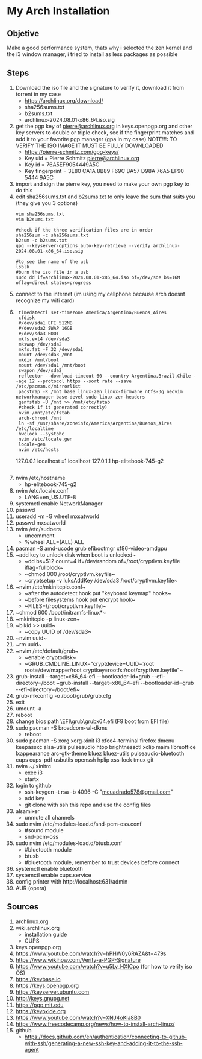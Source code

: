 # My Arch Installation
## Objetive
Make a good performance system, thats why i selected the zen kernel and the i3 window manager, i tried to install as less packages as possible
## Steps
1. Download the iso file and the signature to verify it, download it from torrent in my case
    + https://archlinux.org/download/
    + sha256sums.txt
    + b2sums.txt
    + archlinux-2024.08.01-x86_64.iso.sig
2. get the pgp key of pierre@archlinux.org in keys.openpgp.org and other key servers to double or triple check, see if the fingerprint matches and add it to your favorite pgp manager (gpa in my case)
NOTE!!!: TO VERIFY THE ISO IMAGE IT MUST BE FULLY DOWNLOADED
    + https://pierre-schmitz.com/gpg-keys/
    + Key uid         = Pierre Schmitz <pierre@archlinux.org>
    + Key id          = 76A5EF9054449A5C
    + Key fingerprint = 3E80 CA1A 8B89 F69C BA57  D98A 76A5 EF90 5444 9A5C
3. import and sign the pierre key, you need to make your own pgp key to do this
4. edit sha256sums.txt and b2sums.txt to only leave the sum that suits you (they give you 3 options)
    ```
    vim sha256sums.txt
    vim b2sums.txt
    
    #check if the three verification files are in order
    sha256sum -c sha256sums.txt
    b2sum -c b2sums.txt
    gpg --keyserver-options auto-key-retrieve --verify archlinux-2024.08.01-x86_64.iso.sig
    
    #to see the name of the usb
    lsblk
    #burn the iso file in a usb
    sudo dd if=archlinux-2024.08.01-x86_64.iso of=/dev/sde bs=16M oflag=direct status=progress
    ```
7. connect to the internet (im using my cellphone because arch doesnt recognize my wifi card)
8. ```
    timedatectl set-timezone America/Argentina/Buenos_Aires
    cfdisk
    #/dev/sda1 EFI 512MB
    #/dev/sda2 SWAP 16GB
    #/dev/sda3 ROOT
    mkfs.ext4 /dev/sda3 
    mkswap /dev/sda2
    mkfs.fat -F 32 /dev/sda1
    mount /dev/sda3 /mnt 
    mkdir /mnt/boot
    mount /dev/sda1 /mnt/boot 
    swapon /dev/sda2
    reflector --download-timeout 60 --country Argentina,Brazil,Chile --age 12 --protocol https --sort rate --save /etc/pacman.d/mirrorlist
    pacstrap -K /mnt base linux-zen linux-firmware ntfs-3g neovim networkmanager base-devel sudo linux-zen-headers
    genfstab -U /mnt >> /mnt/etc/fstab 
    #check if it generated correctly)
    nvim /mnt/etc/fstab 
    arch-chroot /mnt
    ln -sf /usr/share/zoneinfo/America/Argentina/Buenos_Aires /etc/localtime
    hwclock --systohc
    nvim /etc/locale.gen
    locale-gen 
    nvim /etc/hosts
    ```
    127.0.0.1        localhost
    ::1              localhost
    127.0.1.1        hp-elitebook-745-g2
    ```
    
    ```
29. nvim /etc/hostname 
    + hp-elitebook-745-g2
30. nvim /etc/locale.conf  
    + LANG=en_US.UTF-8
31. systemctl enable NetworkManager
32. passwd
33. useradd -m -G wheel mxsatworld
34. passwd mxsatworld
35. nvim /etc/sudoers 
    + uncomment
    + %wheel ALL=(ALL) ALL
36. pacman -S amd-ucode grub efibootmgr xf86-video-amdgpu
37. ~add key to unlock disk when boot is unlocked~
    + ~dd bs=512 count=4 if=/dev/random of=/root/cryptlvm.keyfile iflag=fullblock~
    + ~chmod 000 /root/cryptlvm.keyfile~
    + ~cryptsetup -v luksAddKey /dev/sda3 /root/cryptlvm.keyfile~
38. ~nvim /etc/mkinitcpio.conf~
    + ~after the autodetect hook put "keyboard keymap" hooks~
    + ~before filesystems hook put encrypt hook~
    + ~FILES=(/root/cryptlvm.keyfile)~
39. ~chmod 600 /boot/initramfs-linux*~
40. ~mkinitcpio -p linux-zen~
41. ~blkid >> uuid~
    + ~copy UUID of /dev/sda3~
42. ~nvim uuid~
43. ~rm uuid~
44. ~nvim /etc/default/grub~
    + ~enable cryptodisk~
    + ~GRUB_CMDLINE_LINUX="cryptdevice=UUID=<copypasted uuid>:root root=/dev/mapper/root cryptkey=rootfs:/root/cryptlvm.keyfile"~
45. grub-install --target=x86_64-efi --bootloader-id=grub --efi-directory=/boot ~grub-install --target=x86_64-efi --bootloader-id=grub --efi-directory=/boot/efi~
46. grub-mkconfig -o /boot/grub/grub.cfg 
47. exit
48. umount -a
49. reboot   
50. change bios path \EFI\grub\grubx64.efi (F9 boot from EFI file)
51. sudo pacman -S broadcom-wl-dkms
    + reboot 
52. sudo pacman -S xorg xorg-xinit i3 xfce4-terminal firefox dmenu keepassxc alsa-utils pulseaudio htop brightnessctl xclip maim libreoffice lxappearance arc-gtk-theme bluez bluez-utils pulseaudio-bluetooth cups cups-pdf usbutils openssh hplip xss-lock tmux git
53. nvim ~/.xinitrc
    + exec i3
    + startx
54. login to github
    + ssh-keygen -t rsa -b 4096 -C "mcuadrado578@gmail.com"
    + add key
    + git clone with ssh this repo and use the config files
53. alsamixer
    + unmute all channels    
54. sudo nvim /etc/modules-load.d/snd-pcm-oss.conf
    + #sound module
    + snd-pcm-oss
55. sudo nvim /etc/modules-load.d/btusb.conf
    + #bluetooth module
    + btusb
    + #bluetooth module, remember to trust devices before connect 
57. systemctl enable bluetooth
58. systemctl enable cups.service
59. config printer with http://localhost:631/admin 
61. AUR (opera)
## Sources
1. archlinux.org
2. wiki.archlinux.org
    + installation guide
    + CUPS
3. keys.openpgp.org
4. https://www.youtube.com/watch?v=hPHW0y6RAZA&t=479s
5. https://www.wikihow.com/Verify-a-PGP-Signature
6. https://www.youtube.com/watch?v=u5Lv_HXICpo (for how to verify iso OS)
7. https://keybase.io
8. https://keys.openpgp.org
9. https://keyserver.ubuntu.com
10. http://keys.gnupg.net
11. https://pgp.mit.edu
12. https://keyoxide.org
13. https://www.youtube.com/watch?v=XNJ4oKla8B0 
14. https://www.freecodecamp.org/news/how-to-install-arch-linux/
15. github
    + https://docs.github.com/en/authentication/connecting-to-github-with-ssh/generating-a-new-ssh-key-and-adding-it-to-the-ssh-agent
